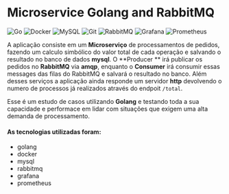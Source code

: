 # Microservice Golang and RabbitMQ

![Go](https://img.shields.io/badge/go-%2300ADD8.svg?style=for-the-badge&logo=go&logoColor=white)
![Docker](https://img.shields.io/badge/docker-%230db7ed.svg?style=for-the-badge&logo=docker&logoColor=white)
![MySQL](https://img.shields.io/badge/mysql-%2300f.svg?style=for-the-badge&logo=mysql&logoColor=white)
![Git](https://img.shields.io/badge/git-%23F05033.svg?style=for-the-badge&logo=git&logoColor=white)
![RabbitMQ](https://img.shields.io/badge/Rabbitmq-FF6600?style=for-the-badge&logo=rabbitmq&logoColor=white)
![Grafana](https://img.shields.io/badge/grafana-%23F46800.svg?style=for-the-badge&logo=grafana&logoColor=white)
![Prometheus](https://img.shields.io/badge/Prometheus-E6522C?style=for-the-badge&logo=Prometheus&logoColor=white)


A aplicação consiste em um **Microserviço** de processamentos de pedidos, fazendo um calculo simbólico do valor total de cada operação e salvando o resultado no banco de dados **mysql**. O **Producer ** irá publicar os pedidos no **RabbitMQ** via **amqp**, enquanto o **Consumer** irá consumir essas messages das filas do RabbitMQ e salvará o resultado no banco. Além desses serviços a aplicação ainda responde um servidor **http** devolvendo o numero de processos já realizados através do endpoit `/total`.  

Esse é um estudo de casos utilizando **Golang** e testando toda a sua capacidade e performace em lidar com situações que exigem uma alta demanda de processamento.

#### As tecnologias utilizadas foram:
- golang
- docker
- mysql
- rabbitmq
- grafana
- prometheus